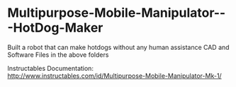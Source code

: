 # Multipurpose-Mobile-Manipulator---HotDog-Maker
Built a robot that can make hotdogs without any human assistance
CAD and Software Files in the above folders

Instructables Documentation: http://www.instructables.com/id/Multipurpose-Mobile-Manipulator-Mk-1/


